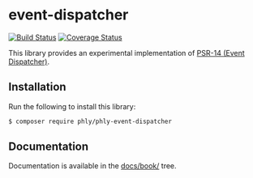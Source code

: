 # event-dispatcher

[![Build Status](https://secure.travis-ci.org/phly/phly-event-dispatcher.svg?branch=master)](https://secure.travis-ci.org/phly/phly-event-dispatcher)
[![Coverage Status](https://coveralls.io/repos/github/phly/phly-event-dispatcher/badge.svg?branch=master)](https://coveralls.io/github/phly/phly-event-dispatcher?branch=master)

This library provides an experimental implementation of [PSR-14 (Event
Dispatcher)](https://github.com/php-fig/fig-standards/blob/bb8df27dba53fa5cbc653d1d446f850e5690f3cc/proposed/event-dispatcher.md).

## Installation

Run the following to install this library:

```bash
$ composer require phly/phly-event-dispatcher
```

## Documentation

Documentation is available in the [docs/book/](docs/book/) tree.
